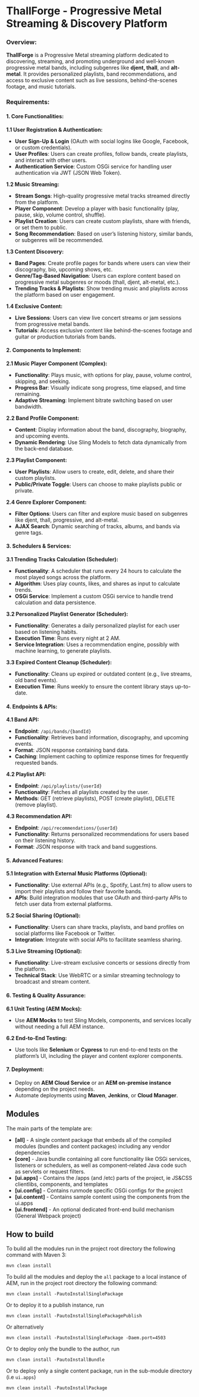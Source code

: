 # ThallForge - Progressive Metal Streaming & Discovery Platform

### **Overview:**
**ThallForge** is a Progressive Metal streaming platform dedicated to discovering, streaming, and promoting underground and well-known progressive metal bands, including subgenres like **djent, thall**, and **alt-metal**. It provides personalized playlists, band recommendations, and access to exclusive content such as live sessions, behind-the-scenes footage, and music tutorials.

### **Requirements:**

#### **1. Core Functionalities:**

**1.1 User Registration & Authentication:**
- **User Sign-Up & Login** (OAuth with social logins like Google, Facebook, or custom credentials).
- **User Profiles**: Users can create profiles, follow bands, create playlists, and interact with other users.
- **Authentication Service**: Custom OSGi service for handling user authentication via JWT (JSON Web Token).

**1.2 Music Streaming:**
- **Stream Songs**: High-quality progressive metal tracks streamed directly from the platform.
- **Player Component**: Develop a player with basic functionality (play, pause, skip, volume control, shuffle).
- **Playlist Creation**: Users can create custom playlists, share with friends, or set them to public.
- **Song Recommendation**: Based on user’s listening history, similar bands, or subgenres will be recommended.

**1.3 Content Discovery:**
- **Band Pages**: Create profile pages for bands where users can view their discography, bio, upcoming shows, etc.
- **Genre/Tag-Based Navigation**: Users can explore content based on progressive metal subgenres or moods (thall, djent, alt-metal, etc.).
- **Trending Tracks & Playlists**: Show trending music and playlists across the platform based on user engagement.

**1.4 Exclusive Content:**
- **Live Sessions**: Users can view live concert streams or jam sessions from progressive metal bands.
- **Tutorials**: Access exclusive content like behind-the-scenes footage and guitar or production tutorials from bands.

#### **2. Components to Implement:**

**2.1 Music Player Component (Complex):**
- **Functionality**: Plays music, with options for play, pause, volume control, skipping, and seeking.
- **Progress Bar**: Visually indicate song progress, time elapsed, and time remaining.
- **Adaptive Streaming**: Implement bitrate switching based on user bandwidth.

**2.2 Band Profile Component:**
- **Content**: Display information about the band, discography, biography, and upcoming events.
- **Dynamic Rendering**: Use Sling Models to fetch data dynamically from the back-end database.

**2.3 Playlist Component:**
- **User Playlists**: Allow users to create, edit, delete, and share their custom playlists.
- **Public/Private Toggle**: Users can choose to make playlists public or private.

**2.4 Genre Explorer Component:**
- **Filter Options**: Users can filter and explore music based on subgenres like djent, thall, progressive, and alt-metal.
- **AJAX Search**: Dynamic searching of tracks, albums, and bands via genre tags.

#### **3. Schedulers & Services:**

**3.1 Trending Tracks Calculation (Scheduler):**
- **Functionality**: A scheduler that runs every 24 hours to calculate the most played songs across the platform.
- **Algorithm**: Uses play counts, likes, and shares as input to calculate trends.
- **OSGi Service**: Implement a custom OSGi service to handle trend calculation and data persistence.

**3.2 Personalized Playlist Generator (Scheduler):**
- **Functionality**: Generates a daily personalized playlist for each user based on listening habits.
- **Execution Time**: Runs every night at 2 AM.
- **Service Integration**: Uses a recommendation engine, possibly with machine learning, to generate playlists.

**3.3 Expired Content Cleanup (Scheduler):**
- **Functionality**: Cleans up expired or outdated content (e.g., live streams, old band events).
- **Execution Time**: Runs weekly to ensure the content library stays up-to-date.

#### **4. Endpoints & APIs:**

**4.1 Band API:**
- **Endpoint**: `/api/bands/{bandId}`
- **Functionality**: Retrieves band information, discography, and upcoming events.
- **Format**: JSON response containing band data.
- **Caching**: Implement caching to optimize response times for frequently requested bands.

**4.2 Playlist API:**
- **Endpoint**: `/api/playlists/{userId}`
- **Functionality**: Fetches all playlists created by the user.
- **Methods**: GET (retrieve playlists), POST (create playlist), DELETE (remove playlist).

**4.3 Recommendation API:**
- **Endpoint**: `/api/recommendations/{userId}`
- **Functionality**: Returns personalized recommendations for users based on their listening history.
- **Format**: JSON response with track and band suggestions.

#### **5. Advanced Features:**

**5.1 Integration with External Music Platforms (Optional):**
- **Functionality**: Use external APIs (e.g., Spotify, Last.fm) to allow users to import their playlists and follow their favorite bands.
- **APIs**: Build integration modules that use OAuth and third-party APIs to fetch user data from external platforms.

**5.2 Social Sharing (Optional):**
- **Functionality**: Users can share tracks, playlists, and band profiles on social platforms like Facebook or Twitter.
- **Integration**: Integrate with social APIs to facilitate seamless sharing.

**5.3 Live Streaming (Optional):**
- **Functionality**: Live-stream exclusive concerts or sessions directly from the platform.
- **Technical Stack**: Use WebRTC or a similar streaming technology to broadcast and stream content.

#### **6. Testing & Quality Assurance:**

**6.1 Unit Testing (AEM Mocks):**
- Use **AEM Mocks** to test Sling Models, components, and services locally without needing a full AEM instance.

**6.2 End-to-End Testing:**
- Use tools like **Selenium** or **Cypress** to run end-to-end tests on the platform’s UI, including the player and content explorer components.

#### **7. Deployment:**

- Deploy on **AEM Cloud Service** or an **AEM on-premise instance** depending on the project needs.
- Automate deployments using **Maven**, **Jenkins**, or **Cloud Manager**.


## Modules

The main parts of the template are:

* **[all]** - A single content package that embeds all of the compiled modules (bundles and content packages) including any vendor dependencies
* **[core]** - Java bundle containing all core functionality like OSGi services, listeners or schedulers, as well as component-related Java code such as servlets or request filters.
* **[ui.apps]** - Contains the /apps (and /etc) parts of the project, ie JS&CSS clientlibs, components, and templates
* **[ui.config]** - Contains runmode specific OSGi configs for the project
* **[ui.content]** - Contains sample content using the components from the ui.apps
* **[ui.frontend]** - An optional dedicated front-end build mechanism (General Webpack project)

## How to build

To build all the modules run in the project root directory the following command with Maven 3:

    mvn clean install

To build all the modules and deploy the `all` package to a local instance of AEM, run in the project root directory the following command:

    mvn clean install -PautoInstallSinglePackage

Or to deploy it to a publish instance, run

    mvn clean install -PautoInstallSinglePackagePublish

Or alternatively

    mvn clean install -PautoInstallSinglePackage -Daem.port=4503

Or to deploy only the bundle to the author, run

    mvn clean install -PautoInstallBundle

Or to deploy only a single content package, run in the sub-module directory (i.e `ui.apps`)

    mvn clean install -PautoInstallPackage